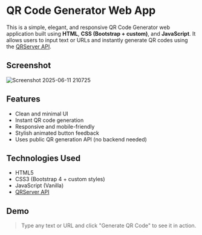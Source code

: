 # QR Code Generator Web App

This is a simple, elegant, and responsive QR Code Generator web application built using **HTML**, **CSS (Bootstrap + custom)**, and **JavaScript**. It allows users to input text or URLs and instantly generate QR codes using the [QRServer API](https://goqr.me/api/).



## Screenshot  


![Screenshot 2025-06-11 210725](https://github.com/user-attachments/assets/dd464e91-2767-4fca-90d5-0eda608981f3)

## Features

- Clean and minimal UI
- Instant QR code generation
- Responsive and mobile-friendly
- Stylish animated button feedback
- Uses public QR generation API (no backend needed)

## Technologies Used

- HTML5
- CSS3 (Bootstrap 4 + custom styles)
- JavaScript (Vanilla)
- [QRServer API](https://goqr.me/api/)

## Demo

> Type any text or URL and click "Generate QR Code" to see it in action.

